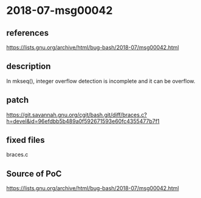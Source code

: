 # 2018-07-msg00042
## references
https://lists.gnu.org/archive/html/bug-bash/2018-07/msg00042.html
## description

In mkseq(), integer overflow detection is incomplete and it can be overflow.

## patch
https://git.savannah.gnu.org/cgit/bash.git/diff/braces.c?h=devel&id=96efdbb5b489a0f592671593e60fc4355477b7f1

## fixed files

braces.c	

## Source of PoC

https://lists.gnu.org/archive/html/bug-bash/2018-07/msg00042.html
